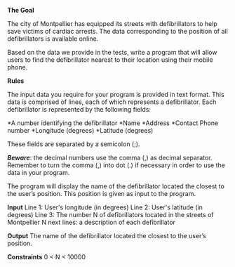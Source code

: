 **The Goal**

The city of Montpellier has equipped its streets with defibrillators to help save victims of cardiac arrests. The data corresponding to the position of all defibrillators is available online.

Based on the data we provide in the tests, write a program that will allow users to find the defibrillator nearest to their location using their mobile phone.

**Rules**

The input data you require for your program is provided in text format.
This data is comprised of lines, each of which represents a defibrillator. 
Each defibrillator is represented by the following fields:

*A number identifying the defibrillator
*Name
*Address
*Contact Phone number
*Longitude (degrees)
*Latitude (degrees)

These fields are separated by a semicolon (;).

**_Beware_**: the decimal numbers use the comma (,) as decimal separator. Remember to turn the comma (,) into dot (.) if necessary in order to use the data in your program.


The program will display the name of the defibrillator located the closest to the user’s position. This position is given as input to the program.


**Input**
Line 1: User's longitude (in degrees)
Line 2: User's latitude (in degrees)
Line 3: The number N of defibrillators located in the streets of Montpellier
N next lines: a description of each defibrillator

**Output**
The name of the defibrillator located the closest to the user’s position.

**Constraints**
0 < N < 10000
